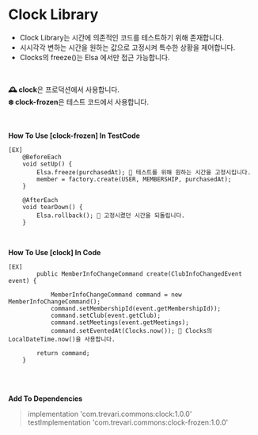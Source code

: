 # Clock Library
* Clock Library는 시간에 의존적인 코드를 테스트하기 위해 존재합니다.
* 시시각각 변하는 시간을 원하는 값으로 고정시켜 특수한 상황을 제어합니다.
* Clocks의 freeze()는 Elsa 에서만 접근 가능합니다.

<br/>

**🕰 clock**은 프로덕션에서 사용합니다.   
**❄️ clock-frozen**은 테스트 코드에서 사용합니다.

<br/>

**How To Use [clock-frozen] In TestCode**
```
[EX]
    @BeforeEach 
    void setUp() {
        Elsa.freeze(purchasedAt); 📍 테스트를 위해 원하는 시간을 고정시킵니다.
        member = factory.create(USER, MEMBERSHIP, purchasedAt);
    }

    @AfterEach
    void tearDown() {
        Elsa.rollback(); 📍 고정시켰던 시간을 되돌립니다.
    }

```

<br/>

**How To Use [clock] In Code**
```
[EX]
        public MemberInfoChangeCommand create(ClubInfoChangedEvent event) {

            MemberInfoChangeCommand command = new MemberInfoChangeCommand();
            command.setMembershipId(event.getMembershipId));
            command.setClub(event.getClub);
            command.setMeetings(event.getMeetings);
            command.setEventedAt(Clocks.now()); 📍 Clocks의 LocalDateTime.now()을 사용합니다.

        return command;
    }

```

<br/>
<br/>

**Add To Dependencies**
>implementation 'com.trevari.commons:clock:1.0.0'   
testImplementation 'com.trevari.commons:clock-frozen:1.0.0'

<br/>
<br/>

